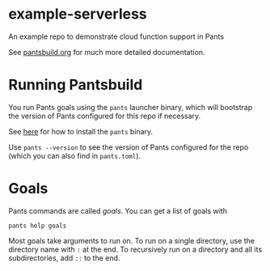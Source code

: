# example-serverless
An example repo to demonstrate cloud function support in Pants

See [pantsbuild.org](https://www.pantsbuild.org/docs) for much more detailed documentation.

# Running Pantsbuild

You run Pants goals using the `pants` launcher binary, which will bootstrap the
version of Pants configured for this repo if necessary.

See [here](https://www.pantsbuild.org/docs/installation) for how to install the `pants` binary.

Use `pants --version` to see the version of Pants configured for the repo (which you can also find
in `pants.toml`).


# Goals

Pants commands are called _goals_. You can get a list of goals with

```
pants help goals
```

Most goals take arguments to run on. To run on a single directory, use the directory name with `:`
at the end. To recursively run on a directory and all its subdirectories, add `::` to the end.
